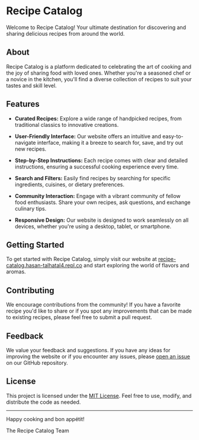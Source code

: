 # Recipe Catalog

Welcome to Recipe Catalog! Your ultimate destination for discovering and sharing delicious recipes from around the world.

## About

Recipe Catalog is a platform dedicated to celebrating the art of cooking and the joy of sharing food with loved ones. Whether you're a seasoned chef or a novice in the kitchen, you'll find a diverse collection of recipes to suit your tastes and skill level.

## Features

- **Curated Recipes:** Explore a wide range of handpicked recipes, from traditional classics to innovative creations.

- **User-Friendly Interface:** Our website offers an intuitive and easy-to-navigate interface, making it a breeze to search for, save, and try out new recipes.

- **Step-by-Step Instructions:** Each recipe comes with clear and detailed instructions, ensuring a successful cooking experience every time.

- **Search and Filters:** Easily find recipes by searching for specific ingredients, cuisines, or dietary preferences.

- **Community Interaction:** Engage with a vibrant community of fellow food enthusiasts. Share your own recipes, ask questions, and exchange culinary tips.

- **Responsive Design:** Our website is designed to work seamlessly on all devices, whether you're using a desktop, tablet, or smartphone.

## Getting Started

To get started with Recipe Catalog, simply visit our website at [recipe-catalog.hasan-talhatal4.repl.co](recipe-catalog.hasan-talhatal4.repl.co) and start exploring the world of flavors and aromas.

## Contributing

We encourage contributions from the community! If you have a favorite recipe you'd like to share or if you spot any improvements that can be made to existing recipes, please feel free to submit a pull request.

## Feedback

We value your feedback and suggestions. If you have any ideas for improving the website or if you encounter any issues, please [open an issue](https://github.com/bitterkofte/recipe-catalog-elev8.git) on our GitHub repository.

## License

This project is licensed under the [MIT License](LICENSE.md). Feel free to use, modify, and distribute the code as needed.

---

Happy cooking and bon appétit!

The Recipe Catalog Team
